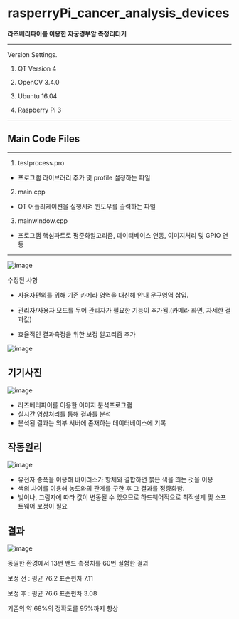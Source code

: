 # rasperryPi_cancer_analysis_devices

**라즈베리파이를 이용한 자궁경부암 측정리더기**


----------------
Version Settings.

1. QT Version 4 

2. OpenCV 3.4.0

3. Ubuntu 16.04

4. Raspberry Pi 3
----------------

## Main Code Files
--------------
1. testprocess.pro 
- 프로그램 라이브러리 추가 및 profile 설정하는 파일

2. main.cpp
- QT 어플리케이션을 실행시켜 윈도우를 출력하는 파일

3. mainwindow.cpp
- 프로그램 핵심파트로 평준화알고리즘, 데이터베이스 연동, 이미지처리 및 GPIO 연동
----------------
![image](https://user-images.githubusercontent.com/34786411/105119836-72e4c180-5b14-11eb-9050-186241f1bec2.png)

수정된 사항

  - 사용자편의를 위해 기존 카메라 영역을 대신해 안내 문구영역 삽입.

  - 관리자/사용자 모드를 두어 관리자가 필요한 기능이 추가됨.(카메라 화면, 자세한 결과값)

  - 효율적인 결과측정을 위한 보정 알고리즘 추가

![image](https://user-images.githubusercontent.com/34786411/105119955-a9224100-5b14-11eb-8976-fe8a5e4a176f.png)

## 기기사진
![image](https://user-images.githubusercontent.com/34786411/105120328-67de6100-5b15-11eb-8ca2-515b3f56ade9.png)


- 라즈베리파이를 이용한 이미지 분석프로그램
- 실시간 영상처리를 통해 결과를 분석
- 분석된 결과는 외부 서버에 존재하는 데이터베이스에 기록




## 작동원리 
![image](https://user-images.githubusercontent.com/34786411/105121386-61e97f80-5b17-11eb-9e99-64c7a5fd7d4f.png)

- 유전자 증폭을 이용해 바이러스가 항체와 결합하면 붉은 색을 띄는 것을 이용
- 색의 차이를 이용해 농도와의 관계를 구한 후 그 결과를 정량화함.
- 빛이나, 그림자에 따라 값이 변동될 수 있으므로 하드웨어적으로 최적설계 및 소프트웨어 보정이 필요


## 결과
![image](https://user-images.githubusercontent.com/34786411/105120000-c525e280-5b14-11eb-80b4-35539d39801b.png)

동일한 환경에서 13번 밴드 측정치를 60번 실험한 결과

보정 전 : 평균 76.2 표준편차 7.11

보정 후 : 평균 76.6 표준편차 3.08

기존의 약 68%의 정확도를 95%까지 향상
